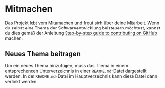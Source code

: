 Mitmachen
=========

Das Projekt lebt vom Mitamachen und freut sich über deine Mitarbeit.
Wenn du selbst eine Thema der Softwareentwicklung beisteuern
möchtest, kannst du dies gemäß der Anleitung
[Step-by-step guide to contributing on GitHub](https://www.dataschool.io/how-to-contribute-on-github/) 
machen.

Neues Thema beitragen
---------------------

Um ein neues Thema hinzufügen, muss das Thema in einem entsprechenden 
Unterverzeichnis in einer ``README.md``-Datei dargestellt werden.
In der ``README.md``-Datei im Hauptverzeichnis kann diese Datei dann
verlinkt werden.
